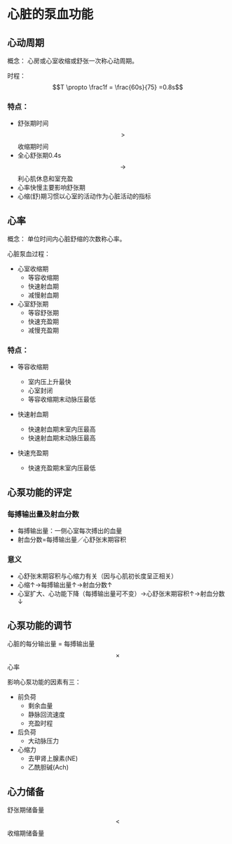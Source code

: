 # 心脏的泵血功能

## 心动周期

概念： 心房或心室收缩或舒张一次称心动周期。

时程： $$T \propto \frac1f = \frac{60s}{75} =0.8s$$

### 特点：

* 舒张期时间 $$>$$ 收缩期时间
* 全心舒张期0.4s $$\to$$ 利心肌休息和室充盈
* 心率快慢主要影响舒张期
* 心缩(舒)期习惯以心室的活动作为心脏活动的指标

## 心率

概念： 单位时间内心脏舒缩的次数称心率。

心脏泵血过程：

* 心室收缩期
  * 等容收缩期
  * 快速射血期
  * 减慢射血期
* 心室舒张期
  * 等容舒张期
  * 快速充盈期
  * 减慢充盈期

### 特点：

* 等容收缩期

  * 室内压上升最快
  * 心室封闭
  * 等容收缩期末动脉压最低
* 快速射血期
  * 快速射血期末室内压最高
  * 快速射血期末动脉压最高
* 快速充盈期
  * 快速充盈期末室内压最低

## 心泵功能的评定

### 每搏输出量及射血分数

* 每搏输出量：一侧心室每次搏出的血量
* 射血分数=每搏输出量／心舒张末期容积

### 意义

* 心舒张末期容积与心缩力有关（因与心肌初长度呈正相关）
* 心缩↑→每搏输出量↑→射血分数↑
* 心室扩大、心功能下降（每搏输出量可不变）→心舒张末期容积↑→射血分数↓

## 心泵功能的调节

心脏的每分输出量 = 每搏输出量 $$\times$$ 心率

影响心泵功能的因素有三：

* 前负荷
  * 剩余血量
  * 静脉回流速度
  * 充盈时程
* 后负荷
  * 大动脉压力
* 心缩力
  * 去甲肾上腺素(NE)
  * 乙酰胆碱(Ach)

## 心力储备

舒张期储备量 $$<$$ 收缩期储备量
